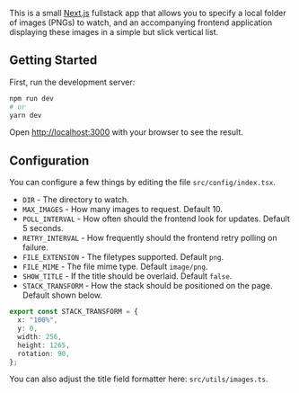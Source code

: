This is a small [Next.js](https://nextjs.org/) fullstack app that allows you to specify a local folder of images (PNGs) to watch, and an accompanying frontend application displaying these images in a simple but slick vertical list.

## Getting Started

First, run the development server:

```bash
npm run dev
# or
yarn dev
```

Open [http://localhost:3000](http://localhost:3000) with your browser to see the result.

## Configuration

You can configure a few things by editing the file `src/config/index.tsx`.

- `DIR` - The directory to watch.
- `MAX_IMAGES` - How many images to request. Default 10.
- `POLL_INTERVAL` - How often should the frontend look for updates. Default 5 seconds.
- `RETRY_INTERVAL` - How frequently should the frontend retry polling on failure.
- `FILE_EXTENSION` - The filetypes supported. Default `png`.
- `FILE_MIME` - The file mime type. Default `image/png`.
- `SHOW_TITLE` - If the title should be overlaid. Default `false`.
- `STACK_TRANSFORM` - How the stack should be positioned on the page. Default shown below.

```ts
export const STACK_TRANSFORM = {
  x: "100%",
  y: 0,
  width: 256,
  height: 1265,
  rotation: 90,
};
```

You can also adjust the title field formatter here: `src/utils/images.ts`.
